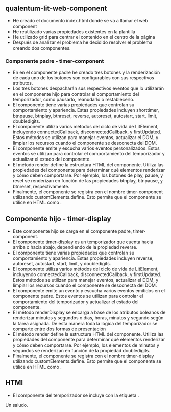 ## qualentum-lit-web-component
- He creado el documento index.html donde se va a llamar el web component
- He reutilizado varias propiedades existentes en la plantilla 
- He utilizado grid para centrar el contenido en el centro de la página
- Después de analizar el problema he decidido resolver el problema creando dos componentes.

### Componente padre - timer-component
- En en el componente padre he creado tres botones y la renderización de cada uno de los botones son configurables con sus respectivos atributos.
- Los tres botones despacharán sus respectivos eventos que lo utilizarán en el componente hijo para controlar el comportamiento del temporizador, como pausarlo, reanudarlo o restablecerlo.
- El componente tiene varias propiedades que controlan su comportamiento y apariencia. Estas propiedades incluyen shorttimer, btnpause, btnplay, btnreset, reverse, autoreset, autostart, start, limit, doubledigits.
- El componente utiliza varios métodos del ciclo de vida de LitElement, incluyendo connectedCallback, disconnectedCallback, y firstUpdated. Estos métodos se utilizan para manejar eventos, actualizar el DOM, y limpiar los recursos cuando el componente se desconecta del DOM.
- El componente emite y escucha varios eventos personalizados. Estos eventos se utilizan para controlar el comportamiento del temporizador y actualizar el estado del componente.
- El método render define la estructura HTML del componente. Utiliza las propiedades del componente para determinar qué elementos renderizar y cómo deben comportarse. Por ejemplo, los botones de play, pause, y reset se renderizan en función de las propiedades btnplay, btnpause, y btnreset, respectivamente.
- Finalmente, el componente se registra con el nombre timer-component utilizando customElements.define. Esto permite que el componente se utilice en HTML como <timer-component>.

## Componente hijo - timer-display
- Este componente hijo se carga en el componente padre, timer-component.
- El componente timer-display es un temporizador que cuenta hacia arriba o hacia abajo, dependiendo de la propiedad reverse.
- El componente tiene varias propiedades que controlan su comportamiento y apariencia. Estas propiedades incluyen reverse, autoreset, autostart, start, limit, y doubledigits.
- El componente utiliza varios métodos del ciclo de vida de LitElement, incluyendo connectedCallback, disconnectedCallback, y firstUpdated. Estos métodos se utilizan para manejar eventos, actualizar el DOM, y limpiar los recursos cuando el componente se desconecta del DOM.
- El componente emite un evento y escucha varios eventos emitidos en el componente padre. Estos eventos se utilizan para controlar el comportamiento del temporizador y actualizar el estado del componente.
- El método renderDisplay se encarga a base de los atributos boleanos de renderizar minutos y segundos o días, horas, minutos y segundo según la tarea asignada. De esta manera toda la lógica del temporizador se comparte entre dos formas de presentación
- El método render define la estructura HTML del componente. Utiliza las propiedades del componente para determinar qué elementos renderizar y cómo deben comportarse. Por ejemplo, los elementos de minutos y segundos se renderizan en función de la propiedad doubledigits.
- Finalmente, el componente se registra con el nombre timer-display utilizando customElements.define. Esto permite que el componente se utilice en HTML como <timer-display>.

## HTMl
- El componente del temporizador se incluye con la etiqueta <timer-component>.

Un saludo.